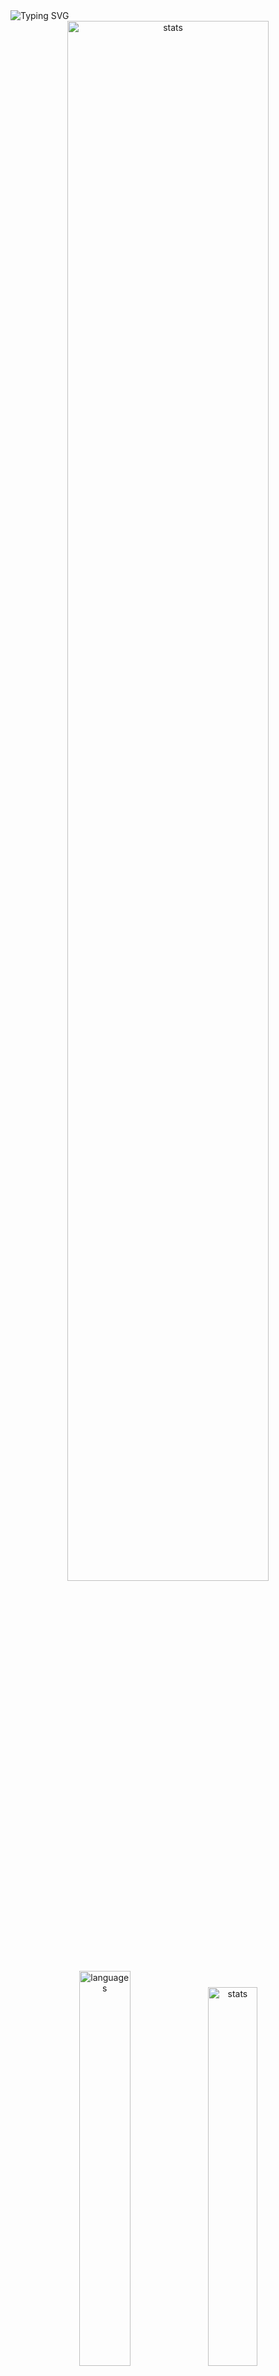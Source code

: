 <img src="https://readme-typing-svg.demolab.com?font=Fira+Code&size=50&duration=3000&color=9745F5&center=true&multiline=true&repeat=false&random=false&width=1000&height=150&lines=Hi!+I'm+Vanya;Python+Fullstack+Developer" alt="Typing SVG" />
<div align="center">
  <img src="http://github-readme-streak-stats.herokuapp.com?user=schr1k&theme=midnight-purple&hide_border=true&border_radius=0&date_format=j%20M%5B%20Y%5D&card_width=500&dates=9745F5&background=020202&border=9745F5&stroke=9745F5&ring=9745F5&fire=9745F5&currStreakNum=9745F5&sideNums=9745F5&currStreakLabel=9745F5&sideLabels=9745F5&excludeDaysLabel=9745F5" alt="stats" width=80%/>
</div>
<div align="center">
  <img src="https://github-readme-stats.vercel.app/api/top-langs/?username=schr1k&hide_border=true&bg_color=020202&text_color=9745F5&title_color=9745F5&layout=compact" alt="languages" width=40.25%>
  <img src="https://github-readme-stats.vercel.app/api?username=schr1k&show_icons=true&hide_border=true&bg_color=020202&text_color=9745F5&title_color=9745F5&icon_color=9745F5&hide_rank=true&hide=contribs,issues" alt="stats" width=39.4%/>
</div>
<div align="center">
  <h1>Skills:</h1>
  <img src="https://skillicons.dev/icons?i=py,postgres,html,css,js,ts,react,next,git,linux" alt="skills" width=80%>
</div>

---
<!--START_SECTION:waka-->
**🐱 My GitHub Data** 

> 📦 85.2 kB Used in GitHub's Storage 
 > 
> 🏆 804 Contributions in the Year 2023
 > 
> 💼 Opted to Hire
 > 
> 📜 9 Public Repositories 
 > 
> 🔑 15 Private Repositories 
 > 
📊 **This Week I Spent My Time On** 

```text
🕑︎ Time Zone: Europe/Moscow

💬 Programming Languages: 
Python                   7 hrs 18 mins       █████████████████░░░░░░░░   69.91 % 
TypeScript               1 hr                ██░░░░░░░░░░░░░░░░░░░░░░░   09.57 % 
HTML                     58 mins             ██░░░░░░░░░░░░░░░░░░░░░░░   09.28 % 
SQL                      21 mins             █░░░░░░░░░░░░░░░░░░░░░░░░   03.38 % 
Bash                     9 mins              ░░░░░░░░░░░░░░░░░░░░░░░░░   01.44 % 

🔥 Editors: 
PyCharm                  7 hrs 21 mins       ██████████████████░░░░░░░   70.36 % 
WebStorm                 2 hrs 31 mins       ██████░░░░░░░░░░░░░░░░░░░   24.10 % 
DataGrip                 16 mins             █░░░░░░░░░░░░░░░░░░░░░░░░   02.66 % 
Vim                      12 mins             ░░░░░░░░░░░░░░░░░░░░░░░░░   02.00 % 
Obsidian                 5 mins              ░░░░░░░░░░░░░░░░░░░░░░░░░   00.88 % 

💻 Operating System: 
Windows                  10 hrs 15 mins      ████████████████████████░   98.00 % 
Linux                    12 mins             ░░░░░░░░░░░░░░░░░░░░░░░░░   02.00 % 
```

**I Mostly Code in Python** 

```text
Python                   20 repos            █████████████████░░░░░░░░   68.97 % 
HTML                     3 repos             ███░░░░░░░░░░░░░░░░░░░░░░   10.34 % 
TypeScript               3 repos             ███░░░░░░░░░░░░░░░░░░░░░░   10.34 % 
JavaScript               2 repos             ██░░░░░░░░░░░░░░░░░░░░░░░   06.90 % 
Lasso                    1 repo              █░░░░░░░░░░░░░░░░░░░░░░░░   03.45 % 
```




 Last Updated on 28/11/2023 17:54:20 UTC
<!--END_SECTION:waka-->

